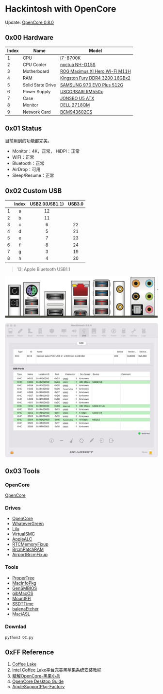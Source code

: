 # Hackintosh with OpenCore

Update: [OpenCore 0.8.0](https://github.com/acidanthera/OpenCorePkg)

## 0x00 Hardware
| Index | Name              | Model                                                                   |
|-------|-------------------|-------------------------------------------------------------------------|
| 1     | CPU               | [i7-8700K](https://item.jd.com/18794427126.html)                        |
| 2     | CPU Cooler        | [noctua NH-D15S](https://item.jd.com/2248429.html)                      |
| 3     | Motherboard       | [ROG Maximus XI Hero Wi-Fi M11H ](https://item.jd.com/35017810977.html) |
| 4     | RAM               | [Kingston Fury DDR4 3200 16GBx2](https://item.jd.com/100005089420.html) |
| 5     | Solid State Drive | [SAMSUNG 970 EVO Plus 512G](https://item.jd.com/100003181110.html)      |
| 6     | Power Supply      | [USCORSAIR RM550x](https://item.jd.com/6757757.html)                    |
| 7     | Case              | [JONSBO U5 ATX](https://item.jd.com/8885801.html)                       |
| 8     | Monitor           | [DELL 2718QM](https://item.jd.com/4585499.html)                         |
| 9     | Network Card      | [BCM943602CS](https://item.taobao.com/item.htm?id=608922155647)         |

## 0x01 Status

目前用到的功能都完美。
- Monitor：4K，正常， HiDPI：正常
- WIFI：正常
- Bluetooth：正常
- AirDrop：可用
- Sleep/Resume：正常

## 0x02 Custom USB

|       | Index | USB2.0(USB1.1) | USB3.0 |
|-------|:-----:|:----------------:|:----:|
| 1     | a     | 12             |       |
| 2     | b     | 11            |        |
| 3     | c     |  6              |  22      |
| 4     | d     |  5              |   21     |
| 5     | e     |   7             |   23     |
| 6     | f     |  8              |  24      |
| 7     | g     |  3              |  19      |
| 8     | h     |   4             |   20     |

> 13: Apple Bluetooth USB1.1

![M11H](M11H.png)

![USB](USB.png)

## 0x03 Tools

### OpenCore
[OpenCore](https://github.com/acidanthera/OpenCorePkg)

### Drives
- [OpenCore](https://github.com/acidanthera/OpenCorePkg)
- [WhateverGreen](https://github.com/acidanthera/WhateverGreen)
- [Lilu](https://github.com/acidanthera/Lilu)
- [VirtualSMC](https://github.com/acidanthera/VirtualSMC)
- [AppleALC](https://github.com/acidanthera/AppleALC)
- [RTCMemoryFixup](https://github.com/acidanthera/RTCMemoryFixup)
- [BrcmPatchRAM](https://github.com/acidanthera/BrcmPatchRAM)
- [AirportBrcmFixup](https://github.com/acidanthera/AirportBrcmFixup)

### Tools
- [ProperTree](https://github.com/corpnewt/ProperTree)
- [MacInfoPkg](https://github.com/acidanthera/MacInfoPkg)
- [GenSMBIOS](https://github.com/corpnewt/GenSMBIOS)
- [gibMacOS](https://github.com/corpnewt/gibMacOS)
- [MountEFI](https://github.com/corpnewt/MountEFI)
- [SSDTTime](https://github.com/corpnewt/SSDTTime)
- [balenaEtcher](https://github.com/balena-io/etcher/releases)
- [MaciASL](https://github.com/acidanthera/MaciASL/releases)

### Downlad
`python3 OC.py`

## 0xFF Reference

1. [Coffee Lake](https://dortania.github.io/OpenCore-Desktop-Guide/config.plist/coffee-lake.html)
2. [Intel Coffee Lake平台完美黑苹果系统安装教程](https://www.bilibili.com/video/BV1hA411t7dr)
3. [精解OpenCore-黑果小兵](https://blog.daliansky.net/OpenCore-BootLoader.html)
4. [OpenCore Desktop Guide](https://dortania.github.io/OpenCore-Desktop-Guide/)
5. [AppleSupportPkg-Factory](https://github.com/athlonreg/AppleSupportPkg-Factory/)
